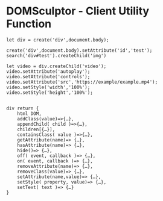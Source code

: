 # DOMSculptor - Client Utility Function

	let div = create('div',document.body);

	create('div',document.body).setAttribute('id','test');
	search('div#test').createChild('img')

	let video = div.createChild('video');
	video.setAttribute('autoplay');
	video.setAttribute('controls');
	video.setAttribute('src','https://example/example.mp4');
	video.setStyle('width','100%');
	video.setStyle('height','100%');
	

	div return {
		html DOM,
		addClass(value)=>{…},
		appendChild( child )=>{…},
		children[{…}],
		containsClass( value )=>{…},
		getAttribute(name)=> {…},
		hasAttribute(name)=> {…},
		hide()=> {…},
		off( event, callback )=> {…},
		on( event, callback )=> {…},
		removeAttribute(name)=> {…},
		removeClass(value)=> {…},
		setAttribute(name,value)=> {…},
		setStyle( property, value)=> {…},
		setText( text )=> {…}
	}
